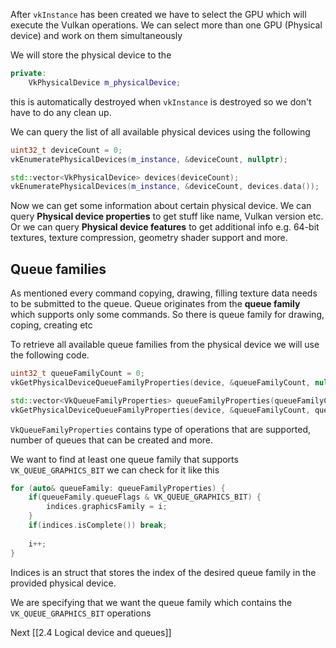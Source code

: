 After `vkInstance` has been created we have to select the GPU which will execute the Vulkan operations.
We can select more than one GPU (Physical device) and work on them simultaneously

We will store the physical device to the 
```c++
private:
	VkPhysicalDevice m_physicalDevice;
```

this is automatically destroyed when `vkInstance` is destroyed so we don't have to do any clean up.

We can query the list of all available physical devices using the following

```c++
uint32_t deviceCount = 0;  
vkEnumeratePhysicalDevices(m_instance, &deviceCount, nullptr);

std::vector<VkPhysicalDevice> devices(deviceCount);  
vkEnumeratePhysicalDevices(m_instance, &deviceCount, devices.data());
```

Now we can get some information about certain physical device. We can query **Physical device properties** to get stuff like name, Vulkan version etc. Or we can query **Physical device features** to get additional info e.g. 64-bit textures, texture compression, geometry shader support and more.

## Queue families

As mentioned every command copying, drawing, filling texture data needs to be submitted to the queue. Queue originates from the **queue family** which supports only some commands. So there is queue family for drawing, coping, creating etc

To retrieve all available queue families from the physical device we will use the following code.

```c++
uint32_t queueFamilyCount = 0;  
vkGetPhysicalDeviceQueueFamilyProperties(device, &queueFamilyCount, nullptr);

std::vector<VkQueueFamilyProperties> queueFamilyProperties(queueFamilyCount);
vkGetPhysicalDeviceQueueFamilyProperties(device, &queueFamilyCount, queueFamilyProperties.data());
```

`VkQueueFamilyProperties` contains type of operations that are supported, number of queues that can be created and more.

We want to find at least one queue family that supports `VK_QUEUE_GRAPHICS_BIT` we can check for it like this

```c++
for (auto& queueFamily: queueFamilyProperties) {  
    if(queueFamily.queueFlags & VK_QUEUE_GRAPHICS_BIT) {  
        indices.graphicsFamily = i;  
    }  
    if(indices.isComplete()) break;  
  
    i++;  
}
```

Indices is an struct that stores the index of the desired queue family in the provided physical device.

We are specifying that we want the queue family which contains the `VK_QUEUE_GRAPHICS_BIT` operations 

Next [[2.4 Logical device and queues]]